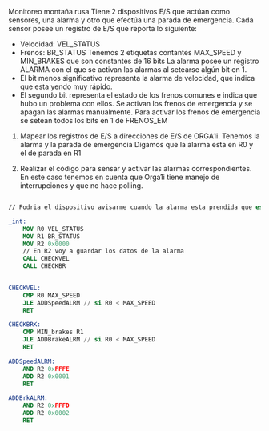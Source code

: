 Monitoreo montaña rusa
Tiene 2 dispositivos E/S que actúan como sensores, una alarma y otro que efectúa una parada de emergencia.
Cada  sensor posee un registro de E/S que reporta lo siguiente:
- Velocidad: VEL_STATUS
- Frenos: BR_STATUS
Tenemos 2 etiquetas contantes MAX_SPEED y MIN_BRAKES que son constantes de 16 bits
La alarma posee un registro ALARMA con el que se activan las alarmas al setearse algún bit en 1.
- El bit menos significativo representa la alarma de velocidad, que indica que esta yendo muy rápido.
- El segundo bit representa el estado de los frenos comunes  e indica que hubo un problema con ellos. Se activan los frenos de emergencia y se apagan las alarmas manualmente.
Para activar los frenos de emergencia se setean todos los bits en 1 de FRENOS_EM

1. Mapear los registros de E/S a direcciones de E/S de ORGA1i.
	Tenemos la alarma y la parada de emergencia
	Digamos que la alarma esta en R0 y el de parada en R1

2. Realizar el código para sensar y activar las alarmas correspondientes. 
	En este caso tenemos en cuenta que Orga1i tiene manejo de interrupciones y que no hace polling.
	
```NASM

// Podria el dispositivo avisarme cuando la alarma esta prendida que es cuando me interesa, pero en este caso parece que no es asi.

_int: 
	MOV R0 VEL_STATUS
	MOV R1 BR_STATUS
	MOV R2 0x0000
	// En R2 voy a guardar los datos de la alarma
	CALL CHECKVEL
	CALL CHECKBR
	

CHECKVEL:
	CMP R0 MAX_SPEED
	JLE ADDSpeedALRM // si R0 < MAX_SPEED
	RET

CHECKBRK:
	CMP MIN_brakes R1
	JLE ADDBrakeALRM // si R0 < MAX_SPEED
	RET

ADDSpeedALRM:
	AND R2 0xFFFE
	ADD R2 0x0001
	RET

ADDBrkALRM:
	AND R2 0xFFFD
	ADD R2 0x0002
	RET
```
